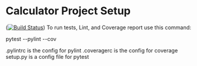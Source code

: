 # Calculator Project Setup
([![Build Status](https://app.travis-ci.com/Tanv08/calc2_division.svg?branch=main)](https://app.travis-ci.com/Tanv08/calc2_division))
To run tests, Lint, and Coverage report use this command:

pytest  --pylint --cov

.pylintrc is the config for pylint
.coveragerc is the config for coverage
setup.py is a config file for pytest
